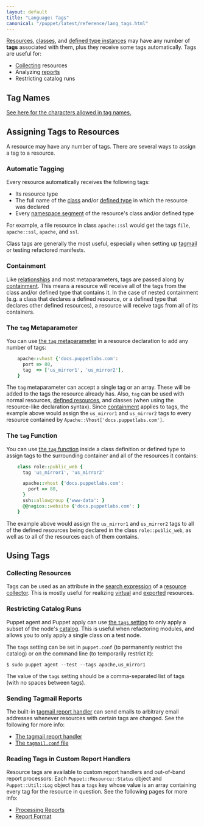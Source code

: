 ```yaml
---
layout: default
title: "Language: Tags"
canonical: "/puppet/latest/reference/lang_tags.html"
---
```



[virtual]: ./lang_virtual.html
[exported]: ./lang_exported.html
[namespace]: ./lang_namespaces.html
[resources]: ./lang_resources.html
[classes]: ./lang_classes.html
[defined]: ./lang_defined_types.html
[collectors]: ./lang_collectors.html
[reports]: /guides/reporting.html#make-masters-process-reports
[report_format]: ./format_report.html
[tagmail]: /puppet/3.7/reference/report.html#tagmail
[tagmail_conf]: ./config_file_tagmail.html
[tagmeta]: /puppet/3.7/reference/metaparameter.html#tag
[tagfunction]: /puppet/3.7/reference/function.html#tag
[tags_setting]: /puppet/3.7/reference/configuration.html#tags
[tagnames]: ./lang_reserved.html#tags
[relationships]: ./lang_relationships.html
[containment]: ./lang_containment.html
[collector_search]: ./lang_collectors.html#search-expressions
[catalog]: ./lang_summary.html#compilation-and-catalogs


[Resources][], [classes][], and [defined type instances][defined] may have any number of **tags** associated with them, plus they receive some tags automatically. Tags are useful for:

* [Collecting][collectors] resources
* Analyzing [reports][]
* Restricting catalog runs

Tag Names
-----

[See here for the characters allowed in tag names.][tagnames]

Assigning Tags to Resources
-----

A resource may have any number of tags. There are several ways to assign a tag to a resource.

### Automatic Tagging

Every resource automatically receives the following tags:

* Its resource type
* The full name of the [class][classes] and/or [defined type][defined] in which the resource was declared
* Every [namespace segment][namespace] of the resource's class and/or defined type

For example, a file resource in class `apache::ssl` would get the tags `file`, `apache::ssl`, `apache`, and `ssl`.

Class tags are generally the most useful, especially when setting up [tagmail][] or testing refactored manifests.

### Containment

Like [relationships][] and most metaparameters, tags are passed along by [containment][]. This means a resource will receive all of the tags from the class and/or defined type that contains it. In the case of nested containment (e.g. a class that declares a defined resource, or a defined type that declares other defined resources), a resource will receive tags from all of its containers.

### The `tag` Metaparameter

You can use [the `tag` metaparameter][tagmeta] in a resource declaration to add any number of tags:

~~~ ruby
    apache::vhost {'docs.puppetlabs.com':
      port => 80,
      tag  => ['us_mirror1', 'us_mirror2'],
    }
~~~

The `tag` metaparameter can accept a single tag or an array. These will be added to the tags the resource already has. Also, `tag` can be used with normal resources, [defined resources][defined], and classes (when using the resource-like declaration syntax). Since [containment][] applies to tags, the example above would assign the `us_mirror1` and `us_mirror2` tags to every resource contained by `Apache::Vhost['docs.puppetlabs.com']`.

### The `tag` Function

You can use [the `tag` function][tagfunction] inside a class definition or defined type to assign tags to the surrounding container and all of the resources it contains:

~~~ ruby
    class role::public_web {
      tag 'us_mirror1', 'us_mirror2'

      apache::vhost {'docs.puppetlabs.com':
        port => 80,
      }
      ssh::allowgroup {'www-data': }
      @@nagios::website {'docs.puppetlabs.com': }
    }
~~~

The example above would assign the `us_mirror1` and `us_mirror2` tags to all of the defined resources being declared in the class `role::public_web`, as well as to all of the resources each of them contains.

Using Tags
-----

### Collecting Resources

Tags can be used as an attribute in the [search expression][collector_search] of a [resource collector][collectors]. This is mostly useful for realizing [virtual][] and [exported][] resources.

### Restricting Catalog Runs

Puppet agent and Puppet apply can use [the `tags` setting][tags_setting] to only apply a subset of the node's [catalog][]. This is useful when refactoring modules, and allows you to only apply a single class on a test node.

The `tags` setting can be set in `puppet.conf` (to permanently restrict the catalog) or on the command line (to temporarily restrict it):

    $ sudo puppet agent --test --tags apache,us_mirror1

The value of the `tags` setting should be a comma-separated list of tags (with no spaces between tags).

### Sending Tagmail Reports

The built-in [tagmail report handler][tagmail] can send emails to arbitrary email addresses whenever resources with certain tags are changed. See the following for more info:

* [The tagmail report handler][tagmail]
* [The `tagmail.conf` file][tagmail_conf]

### Reading Tags in Custom Report Handlers

Resource tags are available to custom report handlers and out-of-band report processors: Each `Puppet::Resource::Status` object and `Puppet::Util::Log` object has a `tags` key whose value is an array containing every tag for the resource in question. See the following pages for more info:

* [Processing Reports][reports]
* [Report Format][report_format]

